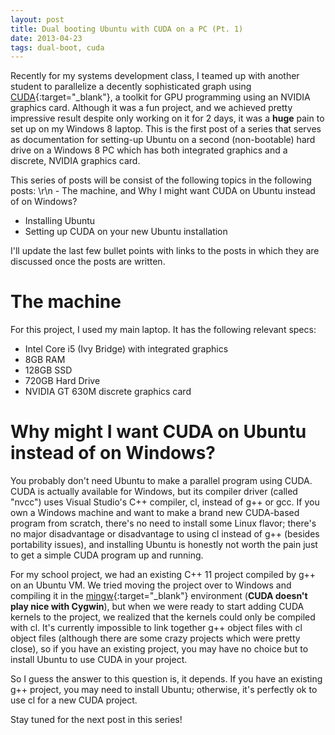 ```yaml
---
layout: post
title: Dual booting Ubuntu with CUDA on a PC (Pt. 1)
date: 2013-04-23
tags: dual-boot, cuda
---
```


Recently for my systems development class, I teamed up with another student to parallelize a decently sophisticated graph using [CUDA](http://www.nvidia.com/object/cuda_home_new.html){:target="_blank"}, a toolkit for GPU programming using an NVIDIA graphics card. Although it was a fun project, and we achieved pretty impressive result despite only working on it for 2 days, it was a <b>huge</b> pain to set up on my Windows 8 laptop. This is the first post of a series that serves as documentation for setting-up Ubuntu on a second (non-bootable) hard drive on a Windows 8 PC which has both integrated graphics and a discrete, NVIDIA graphics card.

This series of posts will be consist of the following topics in the following posts: \r\n - The machine, and Why I might want CUDA on Ubuntu instead of on Windows?
 - Installing Ubuntu
 - Setting up CUDA on your new Ubuntu installation

I'll update the last few bullet points with links to the posts in which they are discussed once the posts are written.

# The machine

For this project, I used my main laptop. It has the following relevant specs:
 - Intel Core i5 (Ivy Bridge) with integrated graphics
 - 8GB RAM
 - 128GB SSD
 - 720GB Hard Drive
 - NVIDIA GT 630M discrete graphics card

# Why might I want CUDA on Ubuntu instead of on Windows?

You probably don't need Ubuntu to make a parallel program using CUDA. CUDA is actually available for Windows, but its compiler driver (called "nvcc") uses Visual Studio's C++ compiler, cl, instead of g++ or gcc. If you own a Windows machine and want to make a brand new CUDA-based program from scratch, there's no need to install some Linux flavor; there's no major disadvantage or disadvantage to using cl instead of g++ (besides portability issues), and installing Ubuntu is honestly not worth the pain just to get a simple CUDA program up and running.

For my school project, we had an existing C++ 11 project compiled by g++ on an Ubuntu VM. We tried moving the project over to Windows and compiling it in the [mingw](http://mingw.org/){:target="_blank"} environment (<b>CUDA doesn't play nice with Cygwin</b>), but when we were ready to start adding CUDA kernels to the project, we realized that the kernels could only be compiled with cl. It's currently impossible to link together g++ object files with cl object files (although there are some crazy projects which were pretty close), so if you have an existing project, you may have no choice but to install Ubuntu to use CUDA in your project.

So I guess the answer to this question is, it depends. If you have an existing g++ project, you may need to install Ubuntu; otherwise, it's perfectly ok to use cl for a new CUDA project.

Stay tuned for the next post in this series!